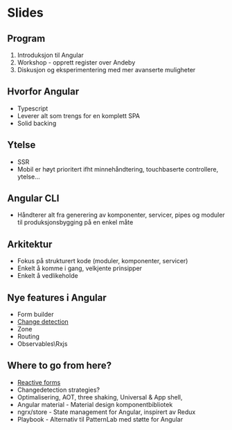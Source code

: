 # Slides

## Program
1. Introduksjon til Angular
2. Workshop - opprett register over Andeby
3. Diskusjon og eksperimentering med mer avanserte muligheter

## Hvorfor Angular
- Typescript
- Leverer alt som trengs for en komplett SPA
- Solid backing

## Ytelse

- SSR
- Mobil er høyt prioritert ifht minnehåndtering, touchbaserte controllere, ytelse...


## Angular CLI

- Håndterer alt fra generering av komponenter, servicer, pipes og moduler til produksjonsbygging på en enkel måte


## Arkitektur

- Fokus på strukturert kode (moduler, komponenter, servicer)
- Enkelt å komme i gang, velkjente prinsipper
- Enkelt å vedlikeholde

## Nye features i Angular
- Form builder
- [Change detection](https://blog.thoughtram.io/angular/2016/02/22/angular-2-change-detection-explained.html)
- Zone
- Routing
- Observables\Rxjs

## Where to go from here?
- [Reactive forms](https://angular.io/guide/reactive-forms)
- Changedetection strategies?
- Optimalisering, AOT, three shaking, Universal & App shell,
- Angular material - Material design komponentbibliotek
- ngrx/store - State management for Angular, inspirert av Redux
- Playbook - Alternativ til PatternLab med støtte for Angular
